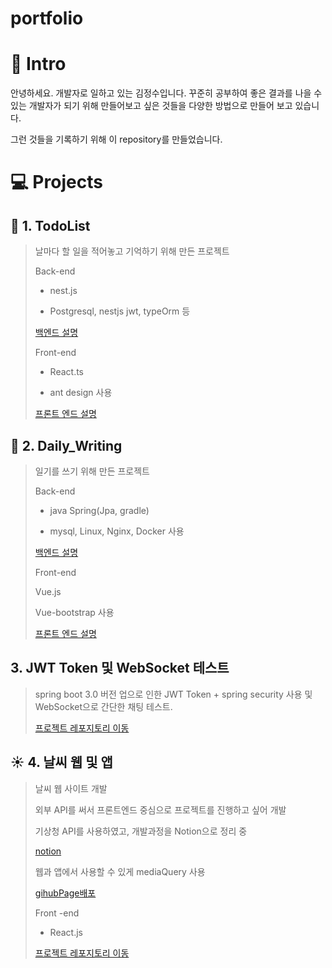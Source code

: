 # portfolio

#  🎨 Intro 

안녕하세요. 개발자로 일하고 있는 김정수입니다.
꾸준히 공부하여 좋은 결과를 나을 수 있는 개발자가 되기 위해
만들어보고 싶은 것들을 다양한 방법으로 만들어 보고 있습니다.

그런 것들을 기록하기 위해 이 repository를 만들었습니다.



# 💻 Projects

## 📕 1. TodoList

> 날마다 할 일을 적어놓고 기억하기 위해 만든 프로젝트
> 
> Back-end
> 
> - nest.js
>   
> - Postgresql, nestjs jwt, typeOrm 등
> 
> [백엔드 설명](https://github.com/Jungsooooooo/todolist_back_nest)
>
> Front-end
> 
> - React.ts
>   
> - ant design 사용
> 
> [프론트 엔드 설명](https://github.com/Jungsooooooo/todolist_front_react_typescript)


## 📘 2.  Daily_Writing

> 일기를 쓰기 위해 만든 프로젝트
>
> Back-end
> 
> - java Spring(Jpa, gradle)
>   
> - mysql, Linux, Nginx, Docker 사용
>
> [백엔드 설명](https://github.com/Jungsooooooo/Daily_Writing)
>
> Front-end
> 
> Vue.js
> 
> Vue-bootstrap 사용
>
> [프론트 엔드 설명](https://github.com/Jungsooooooo/Daily_Writing_Front)

## 3. JWT Token 및 WebSocket 테스트
> spring boot 3.0 버전 업으로 인한 JWT Token + spring security 사용 및 WebSocket으로 간단한 채팅 테스트.
>
> [프로젝트 레포지토리 이동](https://github.com/Jungsooooooo/mafiawebsocket/blob/master/src/main/java/org/example/mafiawebsocket)

## :sunny: 4. 날씨 웹 및 앱
> 날씨 웹 사이트 개발
>
> 외부 API를 써서 프론트엔드 중심으로 프로젝트를 진행하고 싶어 개발
>
> 기상청 API를 사용하였고, 개발과정을 Notion으로 정리 중
>
>[notion](https://www.notion.so/98be57a121654925a638f4dc21816eea)
>
>웹과 앱에서 사용할 수 있게 mediaQuery 사용
>
> [gihubPage배포](https://jungsooooooo.github.io/cyweb/)
>
> Front -end
>
> - React.js
>
> [프로젝트 레포지토리 이동](https://github.com/Jungsooooooo/cyweb) 

